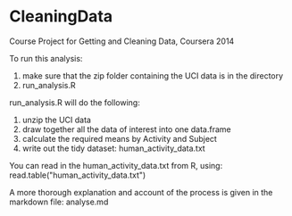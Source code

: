 CleaningData
============

Course Project for Getting and Cleaning Data, Coursera 2014


To run this analysis:
  1. make sure that the zip folder containing the UCI data is in the directory
  2. run_analysis.R

run_analysis.R will do the following:
  1. unzip the UCI data
  2. draw together all the data of interest into one data.frame
  3. calculate the required means by Activity and Subject
  4. write out the tidy dataset: human_activity_data.txt

You can read in the human_activity_data.txt from R, using: read.table("human_activity_data.txt")

A more thorough explanation and account of the process is given in the markdown file: analyse.md
